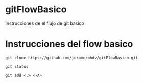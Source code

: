 # gitFlowBasico
Instrucciones de el flujo de git basico

# Instrucciones del flow basico
```
git clone https://github.com/jcromerohdz/gitFlowBasico.git
```

```
git status
```

```
git add <.> <-A>
```
